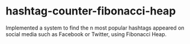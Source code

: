 # hashtag-counter-fibonacci-heap
Implemented a system to find the n most popular hashtags appeared on social media such as Facebook or Twitter, using Fibonacci Heap.

